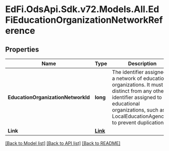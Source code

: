 # EdFi.OdsApi.Sdk.v72.Models.All.EdFiEducationOrganizationNetworkReference

## Properties

Name | Type | Description | Notes
------------ | ------------- | ------------- | -------------
**EducationOrganizationNetworkId** | **long** | The identifier assigned to a network of education organizations. It must be distinct from any other identifier assigned to educational organizations, such as a LocalEducationAgencyId, to prevent duplication. | 
**Link** | [**Link**](Link.md) |  | [optional] 

[[Back to Model list]](../README.md#documentation-for-models) [[Back to API list]](../README.md#documentation-for-api-endpoints) [[Back to README]](../README.md)

